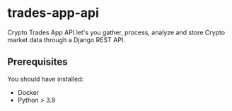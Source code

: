 # trades-app-api
Crypto Trades App API let's you gather, process, analyze and store Crypto market data through a Django REST API.

## Prerequisites

You should have installed:
* Docker
* Python > 3.9
